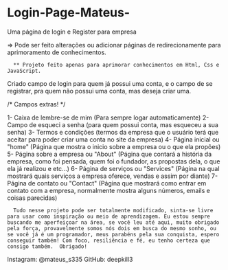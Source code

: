 # Login-Page-Mateus-
Uma página de login e Register  para empresa

=> Pode ser feito alterações ou adicionar páginas de redirecionamente para aprimoramento de conhecimentos. 

      ** Projeto feito apenas para aprimorar conhecimentos em Html, Css e JavaScript. 
Criado campo de login para quem já possui uma conta, e o campo de se registrar, pra quem não possui uma conta, mas deseja criar uma.

/* Campos extras! */

1- Caixa de lembre-se de mim (Para sempre logar automaticamente)
2- Campo de esqueci a senha (para quem possui conta, mas esqueceu a sua senha)
3- Termos e condições (termos da empresa que o usuário terá que aceitar para poder criar uma conta no site da empresa)
4- Página inicial ou "home" (Página que mostra o inicio sobre a empresa ou o que ela propões)
5- Página sobre a empresa ou "About" (Página que contará a história da empresa, como foi pensada, quem foi o fundador, as propostas dela, o que ela já realizou e etc...)
6- Página de serviços ou "Services" (Página na qual mostrará quais serviços a empresa oferece, vendas e assim por diante)
7- Página de contato ou "Contact" (Página que mostrará como entrar em contato com a empresa, normalmente mostra alguns números, emails e coisas parecidas)


      Tudo nesse projeto pode ser totalmente modificado, sinta-se livre para usar como inspiração ou meio de aprendizagem. Eu estou sempre buscando me aperfeiçoar na área, se você leu até aqui, muito obrigado pela força, provavelmente somos nós dois em busca do mesmo sonho, ou se você já é um programador, meus parabéns pela sua conquista, espero conseguir também! Com foco, resiliência e fé, eu tenho certeza que consigo também.  Obrigado!
      
      
Instagram: @mateus_s335
GitHub: deepkill3

